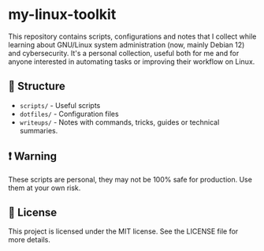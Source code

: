 # my-linux-toolkit

This repository contains scripts, configurations and notes that I collect while learning about GNU/Linux system administration (now, mainly Debian 12) and cybersecurity. It's a personal collection, useful both for me and for anyone interested in automating tasks or improving their workflow on Linux.


## 📁 Structure

- `scripts/` - Useful scripts
- `dotfiles/` - Configuration files
- `writeups/` - Notes with commands, tricks, guides or technical summaries.


## ❗ Warning

These scripts are personal, they may not be 100% safe for production. Use them at your own risk.


## 📜 License

This project is licensed under the MIT license. See the LICENSE file for more details.

